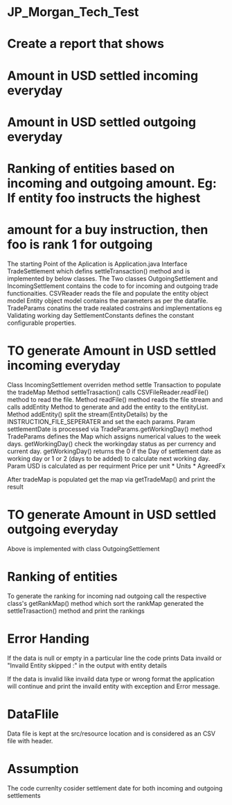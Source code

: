 # JP_Morgan_Tech_Test
# Create a report that shows
# Amount in USD settled incoming everyday
# Amount in USD settled outgoing everyday
# Ranking of entities based on incoming and outgoing amount. Eg: If entity foo instructs the highest
# amount for a buy instruction, then foo is rank 1 for outgoing

The starting Point of the Aplication is Application.java
Interface TradeSettlement which defins settleTransaction() method and is implemented by below classes. 
The Two classes OutgoingSettlement and IncomingSettlement contains the code to for incoming and outgoing trade functionaities.
CSVReader reads the file and populate the entity object model
Entity object model contains the parameters as per the datafile.
TradeParams conatins the trade realated costrains and implementations eg Validating working day
SettlementConstants defines the constant configurable properties.

# TO generate Amount in USD settled incoming everyday
Class IncomingSettlement overriden method settle Transaction to populate the tradeMap
Method settleTrasaction() calls CSVFileReader.readFile() method to read the file.
Method readFile() method reads the file stream and calls addEntity Method to generate and add the entity to the entityList.
Method addEntity() split the stream(EntityDetails) by the INSTRUCTION_FILE_SEPERATER and set the each params.
Param settlementDate is processed via TradeParams.getWorkingDay() method
    TradeParams defines the Map which assigns numerical values to the week days.
    getWorkingDay() check the workingday status as per currency and current day.
    getWorkingDay() returns the 0 if the Day of settlement date as working day or 1 or 2 (days to be added) to calculate next     working day.
Param USD is calculated as per requirment Price per unit * Units * AgreedFx

After tradeMap is populated get the map via getTradeMap() and print the result

# TO generate Amount in USD settled outgoing everyday
Above is implemented with class OutgoingSettlement

# Ranking of entities 
To generate the ranking for incoming nad outgoing call the respective class's getRankMap() method which sort the rankMap generated the settleTrasaction() method and print the rankings

# Error Handing 
If the data is null or empty in a particular line the code prints Data invaild or "Invaild Entity skipped :" in the output with entity details

If the data is invalid like invaild data type or wrong format the application will continue and print the invaild entity with exception and Error message.

# DataFlile
Data file is kept at the src/resource location and is considered as an CSV file with header.

# Assumption
The code currenlty cosider settlement date for both incoming and outgoing settlements




